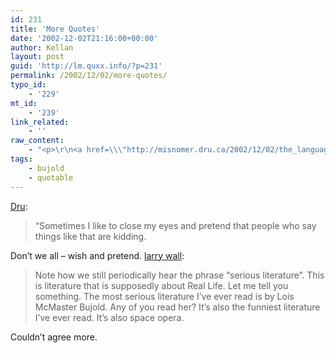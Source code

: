 ```yaml
---
id: 231
title: 'More Quotes'
date: '2002-12-02T21:16:00+00:00'
author: Kellan
layout: post
guid: 'http://lm.quxx.info/?p=231'
permalink: /2002/12/02/more-quotes/
typo_id:
    - '229'
mt_id:
    - '239'
link_related:
    - ''
raw_content:
    - "<p>\r\n<a href=\\\"http://misnomer.dru.ca/2002/12/02/the_languagereality_problem.html\\\">Dru</a>:\r\n<blockquote>\\\"Sometimes I like to close my eyes and pretend that people who say things like that are kidding.</blockquote>\r\nDon\\'t we all - wish and pretend.\r\n</p>\r\n<p>\r\n<a href=\\\"http://www.perl.com/lpt/a/1999/03/pm.html\\\">larry wall</a>:\r\n<blockquote>\r\nNote how we still periodically hear the phrase ``serious literature\\'\\'. This is literature that is supposedly about Real Life. Let me tell you something. The most serious literature I\\'ve ever read is by Lois McMaster Bujold. Any of you read her? It\\'s also the funniest literature I\\'ve ever read. It\\'s also space opera. \r\n</blockquote>\r\nCouldn\\'t agree more.\r\n</p>"
tags:
    - bujold
    - quotable
---
```


[Dru](http://misnomer.dru.ca/2002/12/02/the_languagereality_problem.html):

> “Sometimes I like to close my eyes and pretend that people who say things like that are kidding.

Don’t we all – wish and pretend. [larry wall](http://www.perl.com/lpt/a/1999/03/pm.html):

> Note how we still periodically hear the phrase “serious literature”. This is literature that is supposedly about Real Life. Let me tell you something. The most serious literature I’ve ever read is by Lois McMaster Bujold. Any of you read her? It’s also the funniest literature I’ve ever read. It’s also space opera.

Couldn’t agree more. 